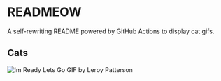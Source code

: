 # READMEOW

A self-rewriting README powered by GitHub Actions to display cat gifs.

## Cats

![Im Ready Lets Go GIF by Leroy Patterson](https://media1.giphy.com/media/CjmvTCZf2U3p09Cn0h/200.gif?cid=9acd02dakv5fdzifb7lxmq4a9kc3oyq91gg7bkoe1hz73q09&ep=v1_gifs_search&rid=200.gif&ct=g)
